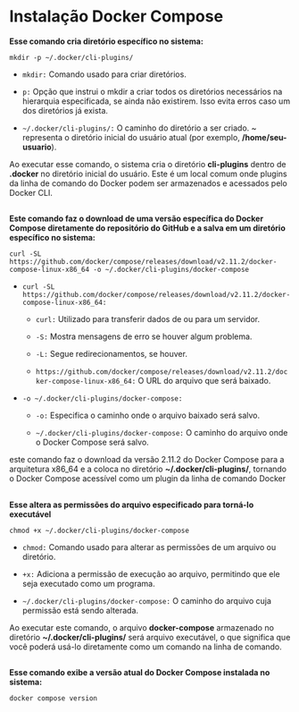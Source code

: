 # Instalação Docker Compose

**Esse comando cria diretório específico no sistema:**

```
mkdir -p ~/.docker/cli-plugins/
```

* `mkdir:` Comando usado para criar diretórios.

- `p:` Opção que instrui o mkdir a criar todos os diretórios necessários na hierarquia especificada, se ainda não existirem. Isso evita erros caso um dos diretórios já exista.

* `~/.docker/cli-plugins/:` O caminho do diretório a ser criado. ~ representa o diretório inicial do usuário atual (por exemplo, **/home/seu-usuario**).

Ao executar esse comando, o sistema cria o diretório **cli-plugins** dentro de **.docker** no diretório inicial do usuário. Este é um local comum onde plugins da linha de comando do Docker podem ser armazenados e acessados pelo Docker CLI.

##

**Este comando faz o download de uma versão específica do Docker Compose diretamente do repositório do GitHub e a salva em um diretório específico no sistema:**

```
curl -SL https://github.com/docker/compose/releases/download/v2.11.2/docker-compose-linux-x86_64 -o ~/.docker/cli-plugins/docker-compose
```

* `curl -SL https://github.com/docker/compose/releases/download/v2.11.2/docker-compose-linux-x86_64:`

  * `curl:` Utilizado para transferir dados de ou para um servidor.

  * `-S:` Mostra mensagens de erro se houver algum problema.

   * `-L:` Segue redirecionamentos, se houver.

  * `https://github.com/docker/compose/releases/download/v2.11.2/docker-compose-linux-x86_64:` O URL do arquivo que será baixado.

* `-o ~/.docker/cli-plugins/docker-compose:`

   * `-o:` Especifica o caminho onde o arquivo baixado será salvo.

  * `~/.docker/cli-plugins/docker-compose:` O caminho do arquivo onde o Docker Compose será salvo.

este comando faz o download da versão 2.11.2 do Docker Compose para a arquitetura x86_64 e a coloca no diretório **~/.docker/cli-plugins/**, tornando o Docker Compose acessível como um plugin da linha de comando Docker

##

**Esse altera as permissões do arquivo especificado para torná-lo executável**

```
chmod +x ~/.docker/cli-plugins/docker-compose
```

* `chmod:` Comando usado para alterar as permissões de um arquivo ou diretório.

* `+x:` Adiciona a permissão de execução ao arquivo, permitindo que ele seja executado como um programa.

* `~/.docker/cli-plugins/docker-compose:` O caminho do arquivo cuja permissão está sendo alterada.

Ao executar este comando, o arquivo **docker-compose** armazenado no diretório **~/.docker/cli-plugins/** será arquivo executável, o que significa que você poderá usá-lo diretamente como um comando na linha de comando.

##

**Esse comando exibe a versão atual do Docker Compose instalada no sistema:**

```
docker compose version
```










